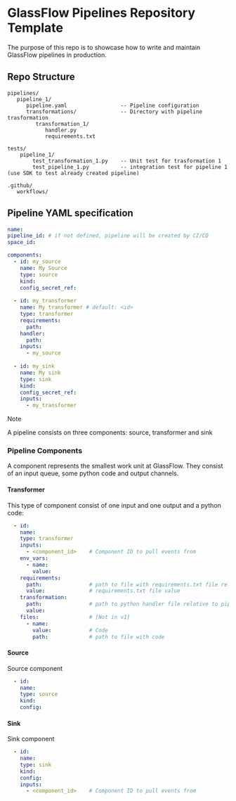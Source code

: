 # GlassFlow Pipelines Repository Template

The purpose of this repo is to showcase how to write and maintain GlassFlow pipelines in production.

## Repo Structure

```
pipelines/
   pipeline_1/
      pipeline.yaml                 -- Pipeline configuration
      transformations/              -- Directory with pipeline trasformation 
         transformation_1/
            handler.py
            requirements.txt

tests/
    pipeline_1/
        test_transformation_1.py    -- Unit test for trasformation 1
        test_pipeline_1.py          -- integration test for pipeline 1 (use SDK to test already created pipeline)

.github/
   workflows/
```

## Pipeline YAML specification 


```yaml
name:
pipeline_id: # if not defined, pipeline will be created by CI/CD
space_id:

components:
  - id: my_source
    name: My Source
    type: source
    kind: 
    config_secret_ref:
    
  - id: my_transformer
    name: My transformer # default: <id>
    type: transformer
    requirements:
      path:
    handler:
      path:
    inputs:
      - my_source
    
  - id: my_sink
    name: My sink
    type: sink
    kind:
    config_secret_ref:
    inputs:
      - my_transformer
```

> [!NOTE]  
> A pipeline consists on three components: source, transformer and sink


### Pipeline Components

A component represents the smallest work unit at GlassFlow. They consist of an input queue, some python code and output channels.

#### Transformer

This type of component consist of one input and one output and a python code:

```yaml
  - id:
    name:
    type: transformer
    inputs:
      - <component_id>    # Component ID to pull events from
    env_vars:
      - name:
        value:
    requirements:
      path:               # path to file with requirements.txt file relative to pipeline yaml file
      value:              # requirements.txt file value
    transformation:
      path:               # path to python handler file relative to pipeline yaml file 
      value:
    files:                # [Not in v1]
      - name:
        value:            # Code
        path:             # path to file with code
```

#### Source

Source component

```yaml
  - id:
    name:
    type: source
    kind:
    config:
```

#### Sink

Sink component

```yaml
  - id:
    name:
    type: sink
    kind:
    config:
    inputs:
      - <component_id>    # Component ID to pull events from
```